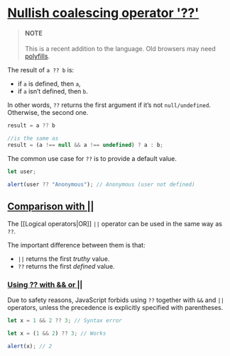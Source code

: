 # [Nullish coalescing operator '??'](https://javascript.info/nullish-coalescing-operator)

>#### NOTE
>This is a recent addition to the language. Old browsers may need [polyfills](https://javascript.info/polyfills).

The result of `a ?? b` is:

-   if `a` is defined, then `a`,
-   if `a` isn’t defined, then `b`.

In other words, `??` returns the first argument if it’s not `null/undefined`. Otherwise, the second one.

```js
result = a ?? b

//is the same as
result = (a !== null && a !== undefined) ? a : b;
```

The common use case for `??` is to provide a default value.

```js
let user;

alert(user ?? "Anonymous"); // Anonymous (user not defined)
```

## [Comparison with ||](https://javascript.info/nullish-coalescing-operator#comparison-with)

The [[Logical operators|OR]] `||` operator can be used in the same way as `??`.

The important difference between them is that:

-   `||` returns the first _truthy_ value.
-   `??` returns the first _defined_ value.

### [Using ?? with && or ||](https://javascript.info/nullish-coalescing-operator#using-with-or)

Due to safety reasons, JavaScript forbids using `??` together with `&&` and `||` operators, unless the precedence is explicitly specified with parentheses.

```js
let x = 1 && 2 ?? 3; // Syntax error
```

```js
let x = (1 && 2) ?? 3; // Works

alert(x); // 2
```

